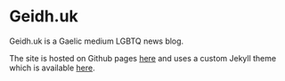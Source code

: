 # Geidh.uk

Geidh.uk is a Gaelic medium LGBTQ news blog.

The site is hosted on Github pages [here](https://geidh.uk/) and uses a custom Jekyll theme which is available [here](https://github.com/MacMhicheil/bootstrap-jekyll-theme).
